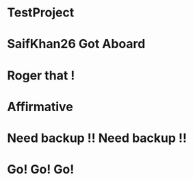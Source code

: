 # TestProject
# SaifKhan26 Got Aboard
# Roger that !
# Affirmative
# Need backup !! Need backup !!
# Go! Go! Go!
